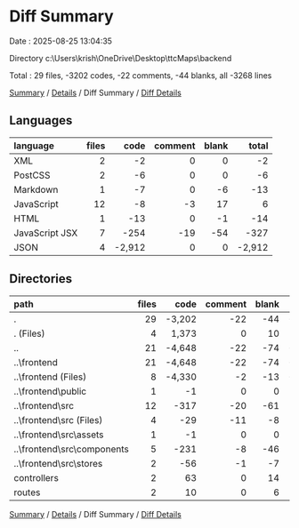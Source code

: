 # Diff Summary

Date : 2025-08-25 13:04:35

Directory c:\\Users\\krish\\OneDrive\\Desktop\\ttcMaps\\backend

Total : 29 files,  -3202 codes, -22 comments, -44 blanks, all -3268 lines

[Summary](results.md) / [Details](details.md) / Diff Summary / [Diff Details](diff-details.md)

## Languages
| language | files | code | comment | blank | total |
| :--- | ---: | ---: | ---: | ---: | ---: |
| XML | 2 | -2 | 0 | 0 | -2 |
| PostCSS | 2 | -6 | 0 | 0 | -6 |
| Markdown | 1 | -7 | 0 | -6 | -13 |
| JavaScript | 12 | -8 | -3 | 17 | 6 |
| HTML | 1 | -13 | 0 | -1 | -14 |
| JavaScript JSX | 7 | -254 | -19 | -54 | -327 |
| JSON | 4 | -2,912 | 0 | 0 | -2,912 |

## Directories
| path | files | code | comment | blank | total |
| :--- | ---: | ---: | ---: | ---: | ---: |
| . | 29 | -3,202 | -22 | -44 | -3,268 |
| . (Files) | 4 | 1,373 | 0 | 10 | 1,383 |
| .. | 21 | -4,648 | -22 | -74 | -4,744 |
| ..\\frontend | 21 | -4,648 | -22 | -74 | -4,744 |
| ..\\frontend (Files) | 8 | -4,330 | -2 | -13 | -4,345 |
| ..\\frontend\\public | 1 | -1 | 0 | 0 | -1 |
| ..\\frontend\\src | 12 | -317 | -20 | -61 | -398 |
| ..\\frontend\\src (Files) | 4 | -29 | -11 | -8 | -48 |
| ..\\frontend\\src\\assets | 1 | -1 | 0 | 0 | -1 |
| ..\\frontend\\src\\components | 5 | -231 | -8 | -46 | -285 |
| ..\\frontend\\src\\stores | 2 | -56 | -1 | -7 | -64 |
| controllers | 2 | 63 | 0 | 14 | 77 |
| routes | 2 | 10 | 0 | 6 | 16 |

[Summary](results.md) / [Details](details.md) / Diff Summary / [Diff Details](diff-details.md)